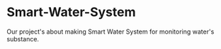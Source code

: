 # Smart-Water-System
Our project's about making Smart Water System for monitoring water's substance.
